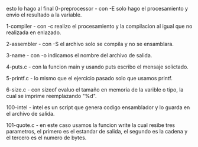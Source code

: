 esto lo hago al final
0-preprocessor - con -E solo hago el procesamiento y envio el resultado a la variable.

1-compiler - con -c realizo el procesamiento y la compilacion al igual que no realizada en enlazado.

2-assembler - con -S el archivo solo se compila y no se ensamblara.

3-name - con -o indicamos el nombre del archivo de salida.

4-puts.c - con la funcion main y usando puts escribo el mensaje solictado.

5-printf.c - lo mismo que el ejercicio pasado solo que usamos printf.

6-size.c - con sizeof evaluo el tamaño en memoria de la varible o tipo, la cual se imprime reemplazando "%d".

100-intel - intel es un script que genera codigo ensamblador y lo guarda en el archivo de salida.

101-quote.c - en este caso usamos la funcion write la cual resibe tres parametros, el primero es el estandar de salida, el segundo es la cadena y el tercero es el numero de bytes.
